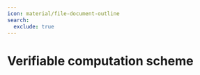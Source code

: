 ```yaml
---
icon: material/file-document-outline
search:
  exclude: true
---
```


# Verifiable computation scheme

